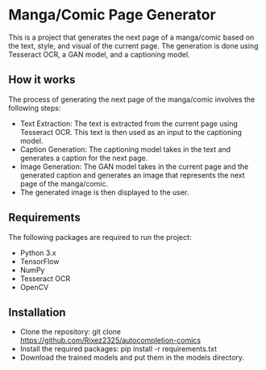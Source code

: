 # Manga/Comic Page Generator
This is a project that generates the next page of a manga/comic based on the text, style, and visual of the current page. The generation is done using Tesseract OCR, a GAN model, and a captioning model.

## How it works
The process of generating the next page of the manga/comic involves the following steps:

- Text Extraction: The text is extracted from the current page using Tesseract OCR. This text is then used as an input to the captioning model.
- Caption Generation: The captioning model takes in the text and generates a caption for the next page.
- Image Generation: The GAN model takes in the current page and the generated caption and generates an image that represents the next page of the manga/comic.
- The generated image is then displayed to the user.

## Requirements
The following packages are required to run the project:

 - Python 3.x
- TensorFlow
- NumPy
- Tesseract OCR
- OpenCV

## Installation
- Clone the repository: git clone https://github.com/Rixez2325/autocompletion-comics
- Install the required packages: pip install -r requirements.txt
- Download the trained models and put them in the models directory.


